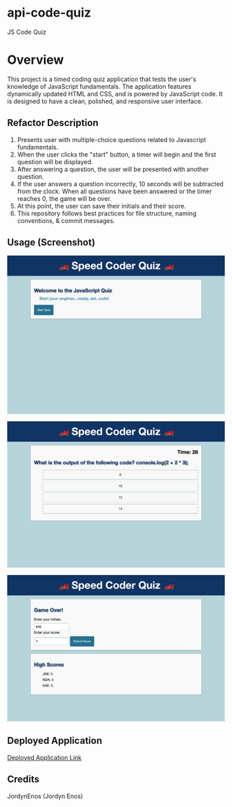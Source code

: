 # api-code-quiz
JS Code Quiz

# Overview

This project is a timed coding quiz application that tests the user's knowledge of JavaScript fundamentals. The application features dynamically updated HTML and CSS, and is powered by JavaScript code. It is designed to have a clean, polished, and responsive user interface.


## Refactor Description

1. Presents user with multiple-choice questions related to Javascript fundamentals.
2. When the user clicks the "start" button, a timer will begin and the first question will be displayed. 
3. After answering a question, the user will be presented with another question.
4. If the user answers a question incorrectly, 10 seconds will be subtracted from the clock. When all questions have been answered or the timer reaches 0, the game will be over.
5. At this point, the user can save their initials and their score.
6. This repository follows best practices for file structure, naming conventions, & commit messages. 


## Usage (Screenshot)

![Screenshot of Welcome Page](https://github.com/JordynEnos/api-code-quiz/blob/441af827fdaa12a0ef73c5a20d1b1736240fdbbb/welcome-screenshot.png)

![Screenshot of Question Sample](https://github.com/JordynEnos/api-code-quiz/blob/441af827fdaa12a0ef73c5a20d1b1736240fdbbb/question-sample-screenshot.png)

![Screenshot of Game Over & High Score](https://github.com/JordynEnos/api-code-quiz/blob/441af827fdaa12a0ef73c5a20d1b1736240fdbbb/game-over-screenshot.png)

## Deployed Application

[Deployed Application Link](https://jordynenos.github.io/api-code-quiz/)


## Credits

JordynEnos (Jordyn Enos)



